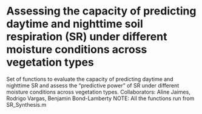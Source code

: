 Assessing the capacity of predicting daytime and nighttime soil respiration (SR) under different moisture conditions across vegetation types
===============
Set of functions to evaluate the capacity of predicting daytime and nighttime SR and assess the “predictive power” of SR under different moisture conditions across vegetation types.
Collaborators:  Aline Jaimes, Rodrigo Vargas, Benjamin Bond-Lamberty
NOTE: All the functions run from SR_Synthesis.m

